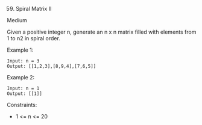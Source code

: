 59. Spiral Matrix II 
    
Medium

Given a positive integer n, generate an n x n matrix filled with elements from 1 to n2 in spiral order.



Example 1:
```
Input: n = 3
Output: [[1,2,3],[8,9,4],[7,6,5]]
```
Example 2:
```
Input: n = 1
Output: [[1]]
```


Constraints:

* 1 <= n <= 20

